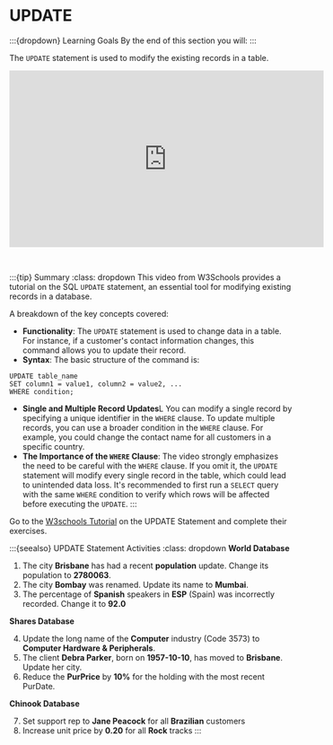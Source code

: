 # UPDATE

:::{dropdown} Learning Goals
By the end of this section you will:
:::

The `UPDATE` statement is used to modify the existing records in a table.

<iframe width="560" height="315" src="https://www.youtube-nocookie.com/embed/i5aGjhTluxo?si=yf5DZ03PHWuh53K_" title="YouTube video player" frameborder="0" allow="accelerometer; autoplay; clipboard-write; encrypted-media; gyroscope; picture-in-picture; web-share" referrerpolicy="strict-origin-when-cross-origin" allowfullscreen></iframe><p>&nbsp;</p>

:::{tip} Summary
:class: dropdown
This video from W3Schools provides a tutorial on the SQL `UPDATE` statement, an essential tool for modifying existing records in a database.

A breakdown of the key concepts covered:
- **Functionality**: The `UPDATE` statement is used to change data in a table. For instance, if a customer's contact information changes, this command allows you to update their record.
- **Syntax**: The basic structure of the command is:
```{code}SQL
UPDATE table_name
SET column1 = value1, column2 = value2, ...
WHERE condition;
```
- **Single and Multiple Record Updates**L You can modify a single record by specifying a unique identifier in the ``WHERE`` clause. To update multiple records, you can use a broader condition in the `WHERE` clause. For example, you could change the contact name for all customers in a specific country.
- **The Importance of the `WHERE` Clause**: The video strongly emphasizes the need to be careful with the `WHERE` clause. If you omit it, the `UPDATE` statement will modify every single record in the table, which could lead to unintended data loss. It's recommended to first run a `SELECT` query with the same `WHERE` condition to verify which rows will be affected before executing the `UPDATE`.
:::

Go to the [W3schools Tutorial](https://www.w3schools.com/sql/sql_update.asp) on the UPDATE Statement and complete their exercises.

:::{seealso} UPDATE Statement Activities
:class: dropdown
**World Database**

1. The city **Brisbane** has had a recent **population** update. Change its population to **2780063**.
2. The city **Bombay** was renamed. Update its name to **Mumbai**.
3. The percentage of **Spanish** speakers in **ESP** (Spain) was incorrectly recorded. Change it to **92.0**

**Shares Database**

4. Update the long name of the **Computer** industry (Code 3573) to **Computer Hardware & Peripherals**.
5. The client **Debra Parker**, born on **1957-10-10**, has moved to **Brisbane**. Update her city.
6. Reduce the **PurPrice** by **10%** for the holding with the most recent PurDate.

**Chinook Database**

7. Set support rep to **Jane Peacock** for all **Brazilian** customers
8. Increase unit price by **0.20** for all **Rock** tracks
:::